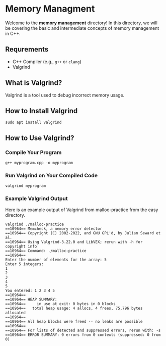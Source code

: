 # Memory Managment

Welcome to the **memory management** directory! In this directory, we will be
covering the basic and intermediate concepts of memory management in C++.

## Requrements

- C++ Compiler (e.g., `g++` or `clang`)
- Valgrind

## What is Valgrind?

Valgrind is a tool used to debug incorrect memory usage.

## How to Install Valgrind

```
sudo apt install valgrind
```

## How to Use Valgrind?

### Compile Your Program

```
g++ myprogram.cpp -o myprogram
```

### Run Valgrind on Your Compiled Code

```
valgrind myprogram
```

### Example Valgrind Output

Here is an example output of Valgrind from malloc-practice from the easy
directory.

```
valgrind ./malloc-practice 
==10964== Memcheck, a memory error detector
==10964== Copyright (C) 2002-2022, and GNU GPL'd, by Julian Seward et al.
==10964== Using Valgrind-3.22.0 and LibVEX; rerun with -h for copyright info
==10964== Command: ./malloc-practice
==10964== 
Enter the number of elements for the array: 5
Enter 5 integers:
1
2
3
4
5
You entered: 1 2 3 4 5 
==10964== 
==10964== HEAP SUMMARY:
==10964==     in use at exit: 0 bytes in 0 blocks
==10964==   total heap usage: 4 allocs, 4 frees, 75,796 bytes allocated
==10964== 
==10964== All heap blocks were freed -- no leaks are possible
==10964== 
==10964== For lists of detected and suppressed errors, rerun with: -s
==10964== ERROR SUMMARY: 0 errors from 0 contexts (suppressed: 0 from 0)
```

